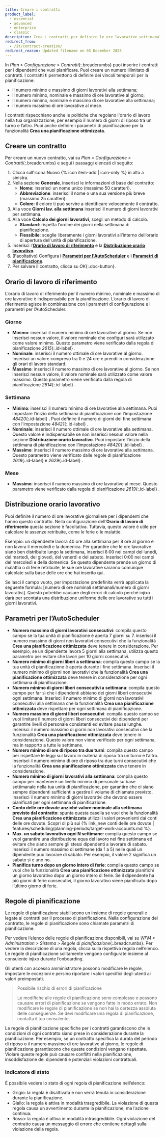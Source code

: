 ```yaml
---
title: Creare i contratti
product_label:
  - essential
  - advanced
  - enterprise
  - classic
description: Crea i contratti per definire le ore lavorative settimanali e altre regole per i dipendenti.
redirect_from:
  - /it/contract-creation/
redirect_reason: Updated filename on 08 December 2023
---
```


In _Plan > Configurazione > Contratti_{:.breadcrumbs} puoi inserire i contratti per i dipendenti che vuoi pianificare. Puoi creare un numero illimitato di contratti. I contratti ti permettono di definire dei vincoli temporali per la pianificazione:

- il numero minimo e massimo di giorni lavorativi alla settimana;
- il numero minimo, nominale e massimo di ore lavorative al giorno;
- il numero minimo, nominale e massimo di ore lavorative alla settimana;
- il numero massimo di ore lavorative al mese.

I contratti rispecchiano anche le politiche che regolano l'orario di lavoro nella tua organizzazione, per esempio il numero di giorni di riposo tra un turno e l’altro. Puoi anche definire i parametri di pianificazione per la funzionalità **Crea una pianificazione ottimizzata**.

## Creare un contratto

Per creare un nuovo contratto, vai su _Plan > Configurazione > Contratti_{:.breadcrumbs} e segui i passaggi elencati di seguito:

1. Clicca sull'icona Nuovo {% icon item-add | icon-only %} in alto a sinistra.
2. Nella sezione **Generale**, inserisci le informazioni di base del contratto:<br>
    - **Nome**: inserisci un nome unico (massimo 50 caratteri).
    - **Abbreviazione**: inserisci il nome o una sua versione più breve (massimo 25 caratteri).
    - **Colore**: il colore ti può servire a identificare velocemente il contratto.
3. Alla voce **Giorni lav. alla settimana** inserisci il numero di giorni lavorativi per settimana.
4. Alla voce **Calcolo dei giorni lavorativi**, scegli un metodo di calcolo. <br>
    - **Standard**: rispetta l’ordine dei giorni nella settimana di pianificazione.<br>
    - **Flessibile**: sceglie liberamente i giorni lavorativi all’interno dell’orario di apertura dell’unità di pianificazione.
5. Inserisci l’[**Orario di lavoro di riferimento**](#orario-di-lavoro-di-riferimento) e la [**Distribuzione orario lavorativo**](#distribuzione-orario-lavorativo).
6. (Facoltativo) Configura i [**Parametri per l'AutoScheduler**](#parametri-per-lautoscheduler) e i [**Parametri di pianificazione**](#regole-di-pianificazione).
7. Per salvare il contratto, clicca su _OK_{:.doc-button}.

## Orario di lavoro di riferimento

L’orario di lavoro di riferimento per il numero minimo, nominale e massimo di ore lavorative è indispensabile per la pianificazione. L’orario di lavoro di riferimento agisce in combinazione con i parametri di configurazione e i parametri per l’AutoScheduler.

### Giorno

- **Minimo**: inserisci il numero minimo di ore lavorative al giorno. Se non inserisci nessun valore, il valore nominale che configuri sarà utilizzato come valore minimo. Questo parametro viene verificato dalla regola di pianificazione _2615_{:.id-label}&nbsp;.
- **Nominale**: inserisci il numero ottimale di ore lavorative al giorno. Inserisci un valore compreso tra 0 e 24 ore e prendi in considerazione gli orari di lavoro standard.
- **Massimo**: inserisci il numero massimo di ore lavorative al giorno. Se non inserisci nessun valore, il valore nominale sarà utilizzato come valore massimo. Questo parametro viene verificato dalla regola di pianificazione _2614_{:.id-label}&nbsp;.

### Settimana

- **Minimo**: inserisci il numero minimo di ore lavorative alla settimana. Puoi impostare l’inizio della settimana di pianificazione con l’impostazione _48420_{:.id-label}&nbsp;. Puoi definire il numero di giorni del fine settimana con l’impostazione _48421_{:.id-label}&nbsp;.
- **Nominale**: inserisci il numero ottimale di ore lavorative alla settimana. Questo valore è indispensabile se non inserisci nessun valore nella sezione **Distribuzione orario lavorativo**. Puoi impostare l’inizio della settimana di pianificazione con l’impostazione _48420_{:.id-label}&nbsp;.
- **Massimo**: inserisci il numero massimo di ore lavorative alla settimana. Questo parametro viene verificato dalle regole di pianificazione _2618_{:.id-label} e _2629_{:.id-label}&nbsp;.

### Mese

- **Massimo**: inserisci il numero massimo di ore lavorative al mese. Questo parametro viene verificato dalla regola di pianificazione _2619_{:.id-label}&nbsp;.

## Distribuzione orario lavorativo

Puoi definire il numero di ore lavorative giornaliere per i dipendenti che hanno questo contratto. Nella configurazione dell’**Orario di lavoro di riferimento** questa sezione è facoltativa. Tuttavia, questo valore è utile per calcolare le assenze retribuite, come le ferie o le malattie.

Esempio:
un dipendente lavora 40 ore alla settimana per 8 ore al giorno e non lavora il mercoledì e la domenica. Per garantire che le ore lavorative siano ben distribuite lungo la settimana, inserisci 8:00 nei campi del lunedì, del martedì, del giovedì, del venerdì e del sabato. Inserisci 0:00 nei campi del mercoledì e della domenica. Se questo dipendente prende un giorno di malattia o di ferie retribuite, le sue ore lavorative saranno comunque calcolate sulla base delle ore che hai inserito qui.

Se lasci il campo vuoto, per impostazione predefinita verrà applicata la seguente formula: [numero di ore nominali settimanali/numero di giorni lavorativi]. Questo potrebbe causare degli errori di calcolo perché injixo darà per scontata una distribuzione uniforme delle ore lavorative su tutti i giorni lavorativi.

## Parametri per l’AutoScheduler

- **Numero massimo di giorni lavorativi consecutivi**: compila questo campo se la tua unità di pianificazione è aperta 7 giorni su 7. inserisci il numero massimo di giorni non lavorativi consecutivi che la funzionalità **Crea una pianificazione ottimizzata** deve tenere in considerazione. Per esempio, se un dipendente lavora 5 giorni alla settimana, utilizza questo parametro per evitare che lavori per 10 giorni consecutivi.
- **Numero minimo di giorni liberi a settimana**: compila questo campo se la tua unità di pianificazione è aperta durante i fine settimana. Inserisci il numero minimo di giorni non lavorativi che la funzionalità **Crea una pianificazione ottimizzata** deve tenere in considerazione per ogni settimana di pianificazione.
- **Numero minimo di giorni liberi consecutivi a settimana**: compila questo campo per far sì che i dipendenti abbiano dei giorni liberi consecutivi ogni settimana. Inserisci il numero minimo di giorni non lavorativi consecutivi alla settimana che la funzionalità **Crea una pianificazione ottimizzata** deve rispettare per ogni settimana di pianificazione.
- **Numero massimo di giorni liberi consecutivi**: compila questo campo se vuoi limitare il numero di giorni liberi consecutivi dei dipendenti per garantire livelli di personale consistenti ed evitare pause lunghe. Inserisci il numero massimo di giorni non lavorativi consecutivi che la funzionalità **Crea una pianificazione ottimizzata** deve tenere in considerazione. Questo valore non viene verificato per ogni settimana, ma in rapporto a tutte le settimane.
- **Numero minimo di ore di riposo tra due turni**: compila questo campo per rispettare le leggi sul lavoro in materia di riposo tra un turno e l’altro. Inserisci il numero minimo di ore di riposo tra due turni consecutivi che la funzionalità **Crea una pianificazione ottimizzata** deve tenere in considerazione.	
- **Numero minimo di giorni lavorativi alla settimana**: compila questo campo per mantenere un livello minimo di personale su base settimanale nella tua unità di pianificazione, per garantire che ci siano sempre dipendenti sufficienti a gestire il volume di chiamate previsto. Inserisci il numero minimo di giorni lavorativi che devono essere pianificati per ogni settimana di pianificazione.
- **Conto delle ore dovute anziché valore nominale alla settimana previsto dal contratto**: spunta questa casella se vuoi che la funzionalità **Crea una pianificazione ottimizzata** utilizzi i valori provenienti dai conti delle ore dovute. Scopri di più sui {% link_new conti delle ore dovute | features/scheduling/planning-periods/target-work-accounts.md %}.
- **Max. un sabato lavorativo ogni N settimane**: compila questo campo se vuoi garantire una distribuzione equa del lavoro nei fine settimana ed evitare che siano sempre gli stessi dipendenti a lavorare di sabato. Inserisci il numero massimo di settimane (da 1 a 5) nelle quali un dipendente può lavorare di sabato. Per esempio, il valore 2 significa un sabato sì e uno no.
- **Pianifica turno dopo un giorno intero di ferie**: compila questo campo se vuoi che la funzionalità **Crea una pianificazione ottimizzata** pianifichi un giorno lavorativo dopo un giorno intero di ferie. Se il dipendente ha più giorni di ferie consecutivi, il giorno lavorativo viene pianificato dopo l’ultimo giorno di ferie.

## Regole di pianificazione

Le regole di pianificazione stabiliscono un insieme di regole generali e legate ai contratti per il processo di pianificazione. Nella configurazione del contratto, le regole di pianificazione sono chiamate parametri di pianificazione.

Per vedere l’elenco delle regole di pianificazione disponibili, vai su _WFM > Administration > Sistema > Regole di pianificazione_{:.breadcrumbs}. Per vedere la descrizione di una regola, clicca sulla rispettiva regola nell’elenco. Le regole di pianificazione solitamente vengono configurate insieme al consulente injixo durante l’onboarding.

Gli utenti con accesso amministratore possono modificare le regole, impostare le eccezioni e persino riportare i valori specifici degli utenti ai valori preimpostati.

> Possibile rischio di errori di pianificazione
>
> Le modifiche alle regole di pianificazione sono complesse e possono causare errori di pianificazione se vengono fatte in modo errato. Non modificare le regole di pianificazione se non hai la certezza assoluta delle conseguenze. Se devi modificare una regola di pianificazione, contatta il tuo consulente.

Le regole di pianificazione specifiche per i contratti garantiscono che le condizioni di ogni contratto siano prese in considerazione durante la pianificazione. Per esempio, se un contratto specifica la durata del periodo di riposo o il numero massimo di ore lavorative al giorno, le regole di pianificazione garantiscono che queste condizioni vengano rispettate. Violare queste regole può causare conflitti nella pianificazione, insoddisfazione dei dipendenti e potenziali violazioni contrattuali.

### Indicatore di stato

È possibile vedere lo stato di ogni regola di pianificazione nell’elenco:

  - Grigio: la regola è disattivata e non verrà tenuta in considerazione durante la pianificazione.
  - Giallo: la regola è attiva in modalità trasgredibile. La violazione di questa regola causa un avvertimento durante la pianificazione, ma l’azione continua.
  - Rosso: la regola è attiva in modalità intrasgredibile. Ogni violazione del contratto causa un messaggio di errore che contiene dettagli sulla violazione della regola.
  